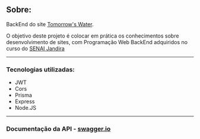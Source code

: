 
## Sobre:
BackEnd do site [Tomorrow's Water](https://github.com/ingryd16/tommorrows_water).

O objetivo deste projeto é colocar em prática os conhecimentos sobre desenvolvimento de sites, com Programação Web BackEnd adquiridos no curso do [SENAI Jandira](https://jandira.sp.senai.br/)

---

### Tecnologias utilizadas:
- JWT
- Cors
- Prisma
- Express
- Node.JS

---

### Documentação da API - [swagger.io](https://app.swaggerhub.com/apis/LJKELETICIA/api-tomorrows_water/1.0.0)





